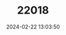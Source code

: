 ---
title: "22018"
category: "Toxotes oligolepis"
draft: false
date: 2024-02-22 13:03:50
languages:
  English: ["Big Scale Archerfish"]
---